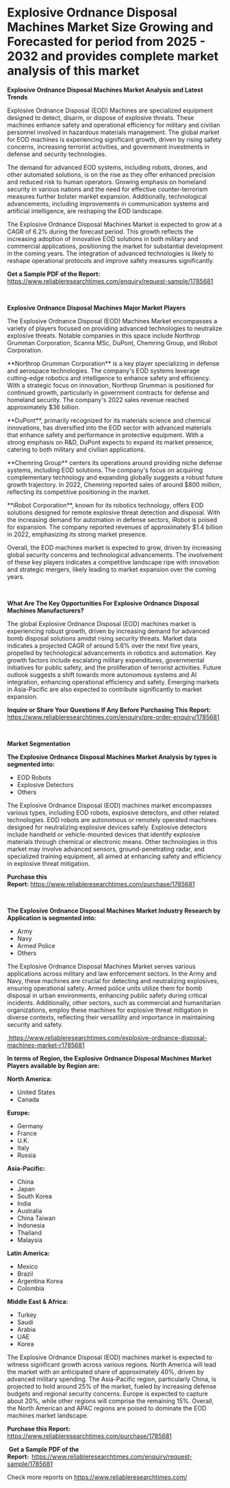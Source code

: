 <p><h1>Explosive Ordnance Disposal Machines Market Size Growing and Forecasted for period from 2025 - 2032 and provides complete market analysis of this market</h1></p><p><strong>Explosive Ordnance Disposal Machines Market Analysis and Latest Trends</strong></p>
<p><p>Explosive Ordnance Disposal (EOD) Machines are specialized equipment designed to detect, disarm, or dispose of explosive threats. These machines enhance safety and operational efficiency for military and civilian personnel involved in hazardous materials management. The global market for EOD machines is experiencing significant growth, driven by rising safety concerns, increasing terrorist activities, and government investments in defense and security technologies.</p><p>The demand for advanced EOD systems, including robots, drones, and other automated solutions, is on the rise as they offer enhanced precision and reduced risk to human operators. Growing emphasis on homeland security in various nations and the need for effective counter-terrorism measures further bolster market expansion. Additionally, technological advancements, including improvements in communication systems and artificial intelligence, are reshaping the EOD landscape.</p><p>The Explosive Ordnance Disposal Machines Market is expected to grow at a CAGR of 6.2% during the forecast period. This growth reflects the increasing adoption of innovative EOD solutions in both military and commercial applications, positioning the market for substantial development in the coming years. The integration of advanced technologies is likely to reshape operational protocols and improve safety measures significantly.</p></p>
<p><strong>Get a Sample PDF of the Report:&nbsp;</strong> <a href="https://www.reliableresearchtimes.com/enquiry/request-sample/1785681?utm_campaign=2997&utm_medium=2&utm_source=Github&utm_content=ia&utm_term=25032025&utm_id=explosive-ordnance-disposal-machines">https://www.reliableresearchtimes.com/enquiry/request-sample/1785681</a></p>
<p>&nbsp;</p>
<p><strong>Explosive Ordnance Disposal Machines Major Market Players</strong></p>
<p><p>The Explosive Ordnance Disposal (EOD) Machines Market encompasses a variety of players focused on providing advanced technologies to neutralize explosive threats. Notable companies in this space include Northrop Grumman Corporation, Scanna MSc, DuPont, Chemring Group, and IRobot Corporation.</p><p>**Northrop Grumman Corporation** is a key player specializing in defense and aerospace technologies. The company's EOD systems leverage cutting-edge robotics and intelligence to enhance safety and efficiency. With a strategic focus on innovation, Northrop Grumman is positioned for continued growth, particularly in government contracts for defense and homeland security. The company's 2022 sales revenue reached approximately $36 billion.</p><p>**DuPont**, primarily recognized for its materials science and chemical innovations, has diversified into the EOD sector with advanced materials that enhance safety and performance in protective equipment. With a strong emphasis on R&D, DuPont expects to expand its market presence, catering to both military and civilian applications.</p><p>**Chemring Group** centers its operations around providing niche defense systems, including EOD solutions. The company's focus on acquiring complementary technology and expanding globally suggests a robust future growth trajectory. In 2022, Chemring reported sales of around $800 million, reflecting its competitive positioning in the market.</p><p>**iRobot Corporation**, known for its robotics technology, offers EOD solutions designed for remote explosive threat detection and disposal. With the increasing demand for automation in defense sectors, iRobot is poised for expansion. The company reported revenues of approximately $1.4 billion in 2022, emphasizing its strong market presence.</p><p>Overall, the EOD machines market is expected to grow, driven by increasing global security concerns and technological advancements. The involvement of these key players indicates a competitive landscape ripe with innovation and strategic mergers, likely leading to market expansion over the coming years.</p></p>
<p>&nbsp;</p>
<p><strong>What Are The Key Opportunities For Explosive Ordnance Disposal Machines Manufacturers?</strong></p>
<p><p>The global Explosive Ordnance Disposal (EOD) machines market is experiencing robust growth, driven by increasing demand for advanced bomb disposal solutions amidst rising security threats. Market data indicates a projected CAGR of around 5.6% over the next five years, propelled by technological advancements in robotics and automation. Key growth factors include escalating military expenditures, governmental initiatives for public safety, and the proliferation of terrorist activities. Future outlook suggests a shift towards more autonomous systems and AI integration, enhancing operational efficiency and safety. Emerging markets in Asia-Pacific are also expected to contribute significantly to market expansion.</p></p>
<p><strong>Inquire or Share Your Questions If Any Before Purchasing This Report:</strong> <a href="https://www.reliableresearchtimes.com/enquiry/pre-order-enquiry/1785681?utm_campaign=2997&utm_medium=2&utm_source=Github&utm_content=ia&utm_term=25032025&utm_id=explosive-ordnance-disposal-machines">https://www.reliableresearchtimes.com/enquiry/pre-order-enquiry/1785681</a></p>
<p>&nbsp;</p>
<p><strong>Market Segmentation</strong></p>
<p><strong>The Explosive Ordnance Disposal Machines Market Analysis by types is segmented into:</strong></p>
<p><ul><li>EOD Robots</li><li>Explosive Detectors</li><li>Others</li></ul></p>
<p><p>The Explosive Ordnance Disposal (EOD) machines market encompasses various types, including EOD robots, explosive detectors, and other related technologies. EOD robots are autonomous or remotely operated machines designed for neutralizing explosive devices safely. Explosive detectors include handheld or vehicle-mounted devices that identify explosive materials through chemical or electronic means. Other technologies in this market may involve advanced sensors, ground-penetrating radar, and specialized training equipment, all aimed at enhancing safety and efficiency in explosive threat mitigation.</p></p>
<p><strong>Purchase this Report:&nbsp;</strong><a href="https://www.reliableresearchtimes.com/purchase/1785681?utm_campaign=2997&utm_medium=2&utm_source=Github&utm_content=ia&utm_term=25032025&utm_id=explosive-ordnance-disposal-machines">https://www.reliableresearchtimes.com/purchase/1785681</a></p>
<p>&nbsp;</p>
<p><strong>The Explosive Ordnance Disposal Machines Market Industry Research by Application is segmented into:</strong></p>
<p><ul><li>Army</li><li>Navy</li><li>Armed Police</li><li>Others</li></ul></p>
<p><p>The Explosive Ordnance Disposal Machines Market serves various applications across military and law enforcement sectors. In the Army and Navy, these machines are crucial for detecting and neutralizing explosives, ensuring operational safety. Armed police units utilize them for bomb disposal in urban environments, enhancing public safety during critical incidents. Additionally, other sectors, such as commercial and humanitarian organizations, employ these machines for explosive threat mitigation in diverse contexts, reflecting their versatility and importance in maintaining security and safety.</p></p>
<p><a href="https://www.reliableresearchtimes.com/explosive-ordnance-disposal-machines-market-r1785681?utm_campaign=2997&utm_medium=2&utm_source=Github&utm_content=ia&utm_term=25032025&utm_id=explosive-ordnance-disposal-machines">&nbsp;https://www.reliableresearchtimes.com/explosive-ordnance-disposal-machines-market-r1785681</a></p>
<p><strong>In terms of Region, the Explosive Ordnance Disposal Machines Market Players available by Region are:</strong></p>
<p>
    <p> <strong> North America: </strong>
        <ul>
            <li>United States</li>
            <li>Canada</li>
        </ul>
        </p> 
    <p> <strong> Europe: </strong>
        <ul>
            <li>Germany</li>
            <li>France</li>
            <li>U.K.</li>
            <li>Italy</li>
            <li>Russia</li>
        </ul>
        </p> 
    <p> <strong> Asia-Pacific: </strong>
        <ul>
            <li>China</li>
            <li>Japan</li>
            <li>South Korea</li>
            <li>India</li>
            <li>Australia</li>
            <li>China Taiwan</li>
            <li>Indonesia</li>
            <li>Thailand</li>
            <li>Malaysia</li>
        </ul>
        </p> 
    <p> <strong> Latin America: </strong>
        <ul>
            <li>Mexico</li>
            <li>Brazil</li>
            <li>Argentina Korea</li>
            <li>Colombia</li>
        </ul>
        </p> 
    <p> <strong> Middle East & Africa: </strong>
        <ul>
            <li>Turkey</li>
            <li>Saudi</li>
            <li>Arabia</li>
            <li>UAE</li>
            <li>Korea</li>
        </ul>
    </p>
    </p>
<p><p>The Explosive Ordnance Disposal (EOD) machines market is expected to witness significant growth across various regions. North America will lead the market with an anticipated share of approximately 40%, driven by advanced military spending. The Asia-Pacific region, particularly China, is projected to hold around 25% of the market, fueled by increasing defense budgets and regional security concerns. Europe is expected to capture about 20%, while other regions will comprise the remaining 15%. Overall, the North American and APAC regions are poised to dominate the EOD machines market landscape.</p></p>
<p><strong>Purchase this Report: </strong><a href="https://www.reliableresearchtimes.com/purchase/1785681?utm_campaign=2997&utm_medium=2&utm_source=Github&utm_content=ia&utm_term=25032025&utm_id=explosive-ordnance-disposal-machines">https://www.reliableresearchtimes.com/purchase/1785681</a></p>
<p>&nbsp;<strong>Get a Sample PDF of the Report:&nbsp;&nbsp;</strong><a href="https://www.reliableresearchtimes.com/enquiry/request-sample/1785681?utm_campaign=2997&utm_medium=2&utm_source=Github&utm_content=ia&utm_term=25032025&utm_id=explosive-ordnance-disposal-machines">https://www.reliableresearchtimes.com/enquiry/request-sample/1785681</a></p>
<p><strong></strong></p>
<p>Check more reports on <a href="https://www.reliableresearchtimes.com/?utm_campaign=2997&utm_medium=2&utm_source=Github&utm_content=ia&utm_term=25032025&utm_id=explosive-ordnance-disposal-machines">https://www.reliableresearchtimes.com/</a></p>
